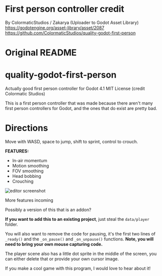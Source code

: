 # First person controller credit
By ColormaticStudios / Zakarya (Uploader to Godot Asset Library)
https://godotengine.org/asset-library/asset/2087
https://github.com/ColormaticStudios/quality-godot-first-person

# Original README

# quality-godot-first-person
Actually good first person controller for Godot 4.1
MIT License (credit Colormatic Studios)

This is a first person controller that was made because there aren't many first person controllers for Godot, and the ones that do exist are pretty bad.

# Directions
Move with WASD, space to jump, shift to sprint, control to crouch.

**FEATURES:**
 - In-air momentum
 - Motion smoothing
 - FOV smoothing
 - Head bobbing
 - Crouching
 
 ![editor screenshot](https://i.ibb.co/X5P34h0/fpc-screenshot.png)

More features incoming

Possibly a version of this that is an addon?

**If you want to add this to an existing project**, just steal the `data/player` folder.

You will also want to remove the code for pausing, it's the first two lines of `_ready()` and the `_on_pause()` and `_on_unpause()` functions. **Note, you will need to bring your own mouse capturing code.**

The player scene also has a little dot sprite in the middle of the screen, you can either delete that or provide your own cursor image.

If you make a cool game with this program, I would love to hear about it!
